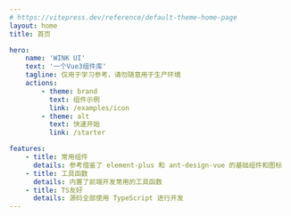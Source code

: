 ```yaml
---
# https://vitepress.dev/reference/default-theme-home-page
layout: home
title: 首页

hero:
    name: 'WINK UI'
    text: '一个Vue3组件库'
    tagline: 仅用于学习参考，请勿随意用于生产环境
    actions:
        - theme: brand
          text: 组件示例
          link: /examples/icon
        - theme: alt
          text: 快速开始
          link: /starter

features:
    - title: 常用组件
      details: 参考借鉴了 element-plus 和 ant-design-vue 的基础组件和图标
    - title: 工具函数
      details: 内置了前端开发常用的工具函数
    - title: TS友好
      details: 源码全部使用 TypeScript 进行开发
---
```

